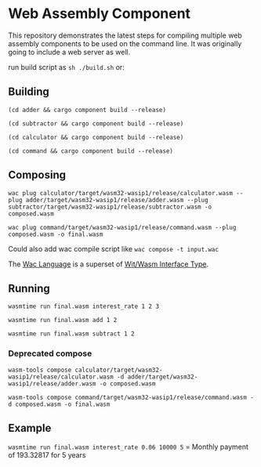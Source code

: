 # Web Assembly Component

This repository demonstrates the latest steps for compiling multiple web assembly components to be used on the command line. It was originally going to include a web server as well.

run build script as `sh ./build.sh` or:

## Building

`(cd adder && cargo component build --release)`

`(cd subtractor && cargo component build --release)`

`(cd calculator && cargo component build --release)`

`(cd command && cargo component build --release)`

## Composing

`wac plug calculator/target/wasm32-wasip1/release/calculator.wasm --plug adder/target/wasm32-wasip1/release/adder.wasm --plug subtractor/target/wasm32-wasip1/release/subtractor.wasm -o composed.wasm`

`wac plug command/target/wasm32-wasip1/release/command.wasm --plug composed.wasm -o final.wasm`

Could also add wac compile script like `wac compose -t input.wac`

The [Wac Language](https://github.com/bytecodealliance/wac) is a superset of [Wit/Wasm Interface Type](https://component-model.bytecodealliance.org/design/wit.html).

## Running

`wasmtime run final.wasm interest_rate 1 2 3`

`wasmtime run final.wasm add 1 2`

`wasmtime run final.wasm subtract 1 2`

### Deprecated compose

`wasm-tools compose calculator/target/wasm32-wasip1/release/calculator.wasm -d adder/target/wasm32-wasip1/release/adder.wasm -o composed.wasm`

`wasm-tools compose command/target/wasm32-wasip1/release/command.wasm -d composed.wasm -o final.wasm`

## Example 

`wasmtime run final.wasm interest_rate 0.06 10000 5` = Monthly payment of 193.32817 for 5 years
